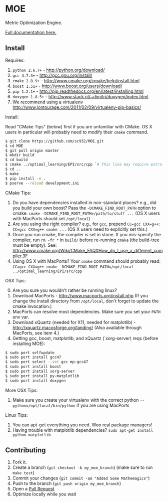 MOE
===

Metric Optimization Engine.

[Full documentation here.][2]

[2]: http://sc932.github.io/MOE/

Install
-------

Requires:

1. `python 2.6.7+` - http://python.org/download/
2. `gcc 4.7.3+` - http://gcc.gnu.org/install/
3. `cmake 2.8.9+` - http://www.cmake.org/cmake/help/install.html
4. `boost 1.51+` - http://www.boost.org/users/download/
5. `pip 1.2.1+` - http://pip.readthedocs.org/en/latest/installing.html
6. `doxygen 1.8.5+` - http://www.stack.nl/~dimitri/doxygen/index.html
7. We recommend using a virtualenv http://www.jontourage.com/2011/02/09/virtualenv-pip-basics/

Install:

Read "CMake Tips" (below) first if you are unfamiliar with CMake. OS X users in particular will probably need to modify their `cmake` command.
```bash
$ git clone https://github.com/sc932/MOE.git
$ cd MOE
$ git pull origin master
$ mkdir build
$ cd build
$ cmake ../optimal_learning/EPI/src/cpp `# This line may require extra options and/or env vars.`
$ cd ..
$ make
$ pip install -e .
$ pserve --reload development.ini
```

CMake Tips:
1. Do you have dependencies installed in non-standard places? e.g., did you build your own boost? Pass the `-DCMAKE_FIND_ROOT_PATH` option to cmake: `cmake -DCMAKE_FIND_ROOT_PATH=/path/to/stuff ...` (OS X users with MacPorts should set `/opt/local`)
2. Are you using the right compiler? e.g., for `gcc`, prepend `CC=gcc CXX=g++`: `CC=gcc CXX=g++ cmake ...` (OS X users need to explicitly set this.)
3. Once you run cmake, the compiler is set in stone. If you mis-specify the compiler, run `rm -fr *` in `build/` before re-running `cmake` (the build-tree must be empty). See: http://www.cmake.org/Wiki/CMake_FAQ#How_do_I_use_a_different_compiler.3F
4. Using OS X with MacPorts? Your `cmake` command should probably read: `CC=gcc CXX=g++ cmake -DCMAKE_FIND_ROOT_PATH=/opt/local ../optimal_learning/EPI/src/cpp`

OSX Tips:

0. Are you sure you wouldn't rather be running linux?
1. Download MacPorts - http://www.macports.org/install.php (If you change the install directory from `/opt/local`, don't forget to update the cmake invocation.)
2. MacPorts can resolve most dependencies. Make sure you set your `PATH` env var.
3. Download xQuartz (needed for X11, needed for matplotlib) - http://xquartz.macosforge.org/landing/ (Also available through MacPorts, see item 4.)
4. Getting gcc, boost, matplotlib, and xQuartz (`xorg-server) reqs (before installing MOE):

```bash
$ sudo port selfupdate
$ sudo port install gcc47
$ sudo port select --set gcc mp-gcc47
$ sudo port install boost
$ sudo port install xorg-server
$ sudo port install py-matplotlib
$ sudo port install doxygen
```

More OSX Tips:

1. Make sure you create your virtualenv with the correct python `--python=/opt/local/bin/python` if you are using MacPorts

Linux Tips:

1. You can apt-get everything you need. Woo real package managers!
2. Having trouble with matplotlib dependencies? `sudo apt-get install python-matplotlib`

Contributing
------------

1. Fork it.
2. Create a branch (`git checkout -b my_moe_branch`) (make sure to run `make test`)
3. Commit your changes (`git commit -am "Added Some Mathemagics"`)
4. Push to the branch (`git push origin my_moe_branch`)
5. Open a [Pull Request][1]
6. Optimize locally while you wait

[1]: http://github.com/sc932/MOE/pulls
